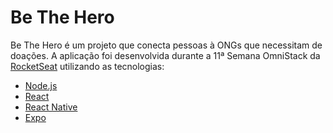 # Be The Hero

Be The Hero é um projeto que conecta pessoas à ONGs que necessitam de doações. A aplicação foi desenvolvida durante a 11ª Semana OmniStack da [RocketSeat](https://rocketseat.com.br/ "RocketSeat")  utilizando as tecnologias:

- [Node.js](https://nodejs.org/en/ "Nodejs")
- [React](https://reactjs.org/ "Reactjs")
- [React Native](https://reactnative.dev/ "React Native")
- [Expo](https://expo.io/ "Expo")
